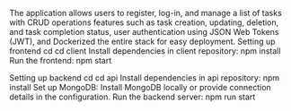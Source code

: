 The application allows users to register, log-in, and manage a list of tasks with CRUD operations features such as task creation, updating, deletion, and task completion status, user authentication using  JSON Web Tokens (JWT), and Dockerized the entire stack for easy deployment. 
Setting up frontend
cd <repository-directory>
cd client
Install dependencies in client repository: npm install
Run the frontend: npm start

Setting up backend
cd <repository-directory>
cd api
Install dependencies in api repository: npm install
Set up MongoDB:
Install MongoDB locally or provide connection details in the configuration.
Run the backend server:  npm run start

